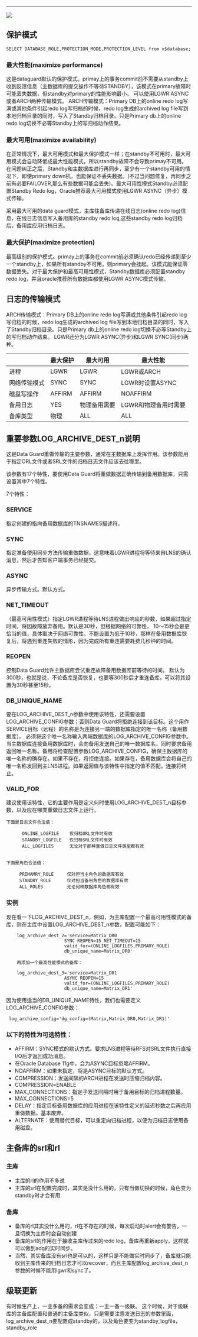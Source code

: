 
<!-- toc -->

* * * * *
![](images/11gdg-parameters.png)

## 保护模式
```
SELECT DATABASE_ROLE,PROTECTION_MODE,PROTECTION_LEVEL from v$database;
```

### 最大性能(maximize performance)
这是dataguard默认的保护模式。primay上的事务commit前不需要从standby上收到反馈信息（主数据库的提交操作不等待STANDBY），该模式在primary故障时可能丢失数据，但standby对primary的性能影响最小。 可以使用LGWR ASYNC或者ARCH两种传输模式。
ARCH传输模式：Primary DB上的online redo log写满或其他条件引起redo log写归档的时候，redo log生成的archived log file写到本地归档目录的同时，写入了Standby归档目录。只是Primary db上的online redo log切换不必等Standby上的写归档动作结束。
### 最大可用(maximize availability)
在正常情况下，最大可用模式和最大保护模式一样；在standby不可用时，最大可用模式会自动降低成最大性能模式，所以standby故障不会导致primay不可用。在问题纠正之后，Standby和主数据库进行再同步，至少有一个standby可用的情况下，即使primary down机，也能保证不丢失数据。(不过当问题修复，再同步之前有必要FAILOVER,那么有些数据可能会丢失)。最大可用性模式Standby必须配置Standby Redo log，Oracle推荐最大可用模式使用LGWR ASYNC（异步）模式传输。

采用最大可用的data guard模式，主库往备库传递在线日志(online redo log)信息，在线日志信息写入备用库的standby redo log,这些standby redo log归档后，备用库应用归档日志。

### 最大保护(maximize protection)
最高级别的保护模式。primay上的事务在commit前必须确认redo已经传递到至少一个standby上，如果所有standby不可用，则primary会挂起。该模式能保证零数据丢失。对于最大保护和最高可用性模式，Standby数据库必须配置standby redo log，并且oracle推荐所有数据库都使用LGWR ASYNC模式传输。


## 日志的传输模式
ARCH传输模式：Primary DB上的online redo log写满或其他条件引起redo log写归档的时候，redo log生成的archived log file写到本地归档目录的同时，写入了Standby归档目录。只是Primary db上的online redo log切换不必等Standby上的写归档动作结束。
LGWR还分为LGWR ASYNC(异步)和LGWR SYNC(同步)两种。


|    |  	最大保护  |   最大可用 |  最大性能  |
| --- | --- | --- | --- |
|  进程  |  LGWR  |   LGWR | LGWR或ARCH   |
|  网络传输模式  |  SYNC  |  SYNC  | LGWR时设置ASYNC   |
|   磁盘写操作 | AFFIRM   |   AFFIRM |  NOAFFIRM  |
|  备用日志  |  YES  |  物理备用需要  |   LGWR和物理备用时需要 |
|   备库类型 |  物理  | ALL   | ALL   |

## 重要参数LOG_ARCHIVE_DEST_n说明

这是Data Guard重做传输的主要参数，通常在主数据库上发挥作用。该参数能用于指定ORL文件或者SRL文件的归档日志文件应该去往哪里。

该参数有17个特性，要使用Data Guard将重做数据正确传输到备用数据库，只需设置其中7个特性。

7个特性：

### SERVICE
指定创建的指向备用数据库的TNSNAMES描述符。
### SYNC
指定准备使用同步方法传输重做数据，这意味着LGWR进程将等待来自LNS的确认消息，然后才告知客户端事务已经提交。

### ASYNC
异步传输方式。默认方式。

### NET_TIMEOUT
（最高可用性模式）指定LGWR进程等待LNS进程做出响应的秒数，如果超过指定时间，将因故障放弃备用。默认是30秒，但根据网络的可靠性， 10～15秒会是更恰当的值，具体取决于网络可靠性。不能设置为低于10秒，那样在备用数据库恢复后，将遇到重连失败的情形，因为完成所有重连需要耗费几秒钟的时间。

### REOPEN
控制Data Guard允许主数据库尝试重连故障备用数据库前等待的时间。 默认为300秒，也就是说，不论备库是否恢复，也要等300秒后才重连备库。可以将其设置为30秒甚至15秒。

### DB_UNIQUE_NAME
要在LOG_ARCHIVE_DEST_n参数中使用该特性，还需要设置LOG_ARCHIVE_CONFIG参数；否则Data Guard将拒绝连接到该目标。这个用作SERVICE目标（远程）的名称是为连接另一端的数据库指定的唯一名称（备用数据库）。
必须将这个唯一名称输入两端数据库的LOG_ARCHIVE_CONFIG参数中。当主数据库连接备用数据库时，会向备用发送自己的唯一数据库名，同时要求备用返回唯一名称。备用将检查配置参数LOG_ARCHIVE_CONFIG，确保主数据库的唯一名称的确存在。如果不存在，将拒绝连接。如果存在，备用数据库会将自己的唯一名称发回到主LNS进程。如果返回值与该特性中指定的值不匹配，连接将终止。

### VALID_FOR
建议使用该特性，它的主要作用是定义何时使用LOG_ARCHIVE_DEST_n目标参数，以及应在哪类重做日志文件上运行。

```
下面是日志文件合法值：

      ONLINE_LOGFILE    仅归档ORL文件时有效
      STANDBY_LOGFILE   仅归档SRL文件时有效
      ALL_LOGFILES      无论对于那种重做日志文件类型都有效


下面是角色合法值：

     PRIMAMRY_ROLE     仅对担当主角色的数据库有效
     STANDBY_ROLE      仅对担当备用角色的数据库有效
	 ALL_ROLES         无论何种数据库角色都有效
```

### 实例
现在看一下LOG_ARCHIVE_DEST_n，例如，为主库配置一个最高可用性模式的备库，则在主库中设置LOG_ARCHIVE_DEST_n参数，配置可能如下：
```
    log_archive_dest_2='service=Matrix_DR0
                      SYNC REOPEN=15 NET_TIMEOUT=15
                      valid_for=(ONLINE_LOGFILES,PRIMARY_ROLE)
                      db_unique_name=Matrix_DR0'

    再添加一个最高性能模式的备库：

    log_archive_dest_3='service=Matrix_DR1
                      ASYNC REOPEN=15
                      valid_for=(ONLINE_LOGFILES,PRIMARY_ROLE)
                      db_unique_name=Matrix_DR1'
```
因为使用适当的DB_UNIQUE_NAME特性，我们也需要定义LOG_ARCHIVE_CONFIG参数：
```
 log_archive_config='dg_config=(Matrix,Matrix_DR0,Matrix_DR1)'
 ```
### 以下的特性为可选特性：

* AFFIRM：SYNC模式的默认方式。要求LNS进程等待RFS对SRL文件执行直接I/O后才返回成功消息。
* 在Oracle Database 11g中，会为ASYNC目标忽略AFFIRM。
* NOAFFIRM：如果未指定，将是ASYNC目标的默认方式。
* COMPRESSION：发送间隔的ARCH进程在发送时压缩归档内容。
* COMPRESSION=ENABLE
* MAX_CONNECTIONS：指定子发送间隔时用于备用目标的归档进程数量。
* MAX_CONNECTIONS=5
* DELAY：指定目标备用数据库的应用进程在该特性定义的延迟秒数之后再应用重做数据。基本废弃。
* ALTERNATE：使用替代目标，可以重定向归档进程，以便为归档日志使用备用磁盘。

## 主备库的srl和rl
### 主库
- 主库的rl的作用不多说
- 主库的srl在配置完成时，其实是没什么用的，只有当做切换的时候，角色变为standby时才会有用

### 备库
- 备库的rl其实没什么用的，rl在不存在的时候，每次启动时alert会有警告，一旦切换为主库时会自动创建
- 备库的srl的作用在于接收主库传过来的redo log，备库再重新apply，这样就可以做到adg的实时同步。
- 当然，其实备库没有srl也是可以的，这样只是不能做实时同步了，备库就只能收到主库传来的归档日志才可以recover，而且主库配置log_archive_dest_n参数的时候不能用lgwr和sync了。

## 级联更新
有时候生产上，一主多备的需求会变成：一主一备一级联。
这个时候，对于级联库的主备库配置和普通的主备库类似，只是需要注意发送日志的参数里面，log_archive_dest_n要配置成standby的，以及角色要变为standby_logfile，standby_role
